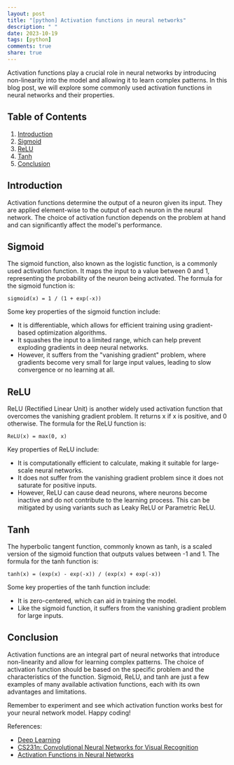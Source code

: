 ```yaml
---
layout: post
title: "[python] Activation functions in neural networks"
description: " "
date: 2023-10-19
tags: [python]
comments: true
share: true
---
```


Activation functions play a crucial role in neural networks by introducing non-linearity into the model and allowing it to learn complex patterns. In this blog post, we will explore some commonly used activation functions in neural networks and their properties.

## Table of Contents

1. [Introduction](#introduction)
2. [Sigmoid](#sigmoid)
3. [ReLU](#relu)
4. [Tanh](#tanh)
5. [Conclusion](#conclusion)

## Introduction

Activation functions determine the output of a neuron given its input. They are applied element-wise to the output of each neuron in the neural network. The choice of activation function depends on the problem at hand and can significantly affect the model's performance.

## Sigmoid

The sigmoid function, also known as the logistic function, is a commonly used activation function. It maps the input to a value between 0 and 1, representing the probability of the neuron being activated. The formula for the sigmoid function is:

```
sigmoid(x) = 1 / (1 + exp(-x))
```

Some key properties of the sigmoid function include:

- It is differentiable, which allows for efficient training using gradient-based optimization algorithms.
- It squashes the input to a limited range, which can help prevent exploding gradients in deep neural networks.
- However, it suffers from the "vanishing gradient" problem, where gradients become very small for large input values, leading to slow convergence or no learning at all.

## ReLU

ReLU (Rectified Linear Unit) is another widely used activation function that overcomes the vanishing gradient problem. It returns x if x is positive, and 0 otherwise. The formula for the ReLU function is:

```
ReLU(x) = max(0, x)
```

Key properties of ReLU include:

- It is computationally efficient to calculate, making it suitable for large-scale neural networks.
- It does not suffer from the vanishing gradient problem since it does not saturate for positive inputs.
- However, ReLU can cause dead neurons, where neurons become inactive and do not contribute to the learning process. This can be mitigated by using variants such as Leaky ReLU or Parametric ReLU.

## Tanh

The hyperbolic tangent function, commonly known as tanh, is a scaled version of the sigmoid function that outputs values between -1 and 1. The formula for the tanh function is:

```
tanh(x) = (exp(x) - exp(-x)) / (exp(x) + exp(-x))
```

Some key properties of the tanh function include:

- It is zero-centered, which can aid in training the model.
- Like the sigmoid function, it suffers from the vanishing gradient problem for large inputs.

## Conclusion

Activation functions are an integral part of neural networks that introduce non-linearity and allow for learning complex patterns. The choice of activation function should be based on the specific problem and the characteristics of the function. Sigmoid, ReLU, and tanh are just a few examples of many available activation functions, each with its own advantages and limitations.

Remember to experiment and see which activation function works best for your neural network model. Happy coding!

References:
- [Deep Learning](http://www.deeplearningbook.org)
- [CS231n: Convolutional Neural Networks for Visual Recognition](http://cs231n.github.io/neural-networks-1)
- [Activation Functions in Neural Networks](https://towardsdatascience.com/activation-functions-neural-networks-1cbd9f8d91d6)